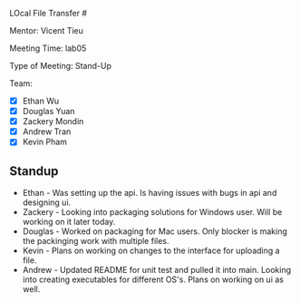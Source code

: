  LOcal File Transfer #

Mentor: Vicent Tieu

Meeting Time: lab05

Type of Meeting: Stand-Up

Team: 
- [x] Ethan Wu
- [x] Douglas Yuan 
- [x] Zackery Mondin
- [x] Andrew Tran 
- [x] Kevin Pham

## Standup ##
- Ethan - Was setting up the api. Is having issues with bugs in api and designing ui.
- Zackery - Looking into packaging solutions for Windows user. Will be working on it later today.
- Douglas - Worked on packaging for Mac users. Only blocker is making the packinging work with multiple files.
- Kevin - Plans on working on changes to the interface for uploading a file.
- Andrew - Updated README for unit test and pulled it into main. Looking into creating executables for different OS's. Plans on working on ui as well.
